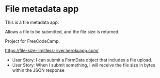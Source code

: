 # File metadata app

This is a file metadata app.

Allows a file to be submitted, and the file size is returned.

Project for FreeCodeCamp.

https://file-size-limitless-river.herokuapp.com/

* User Story: I can submit a FormData object that includes a file upload.
* User Story: When I submit something, I will receive the file size in bytes within the JSON response
